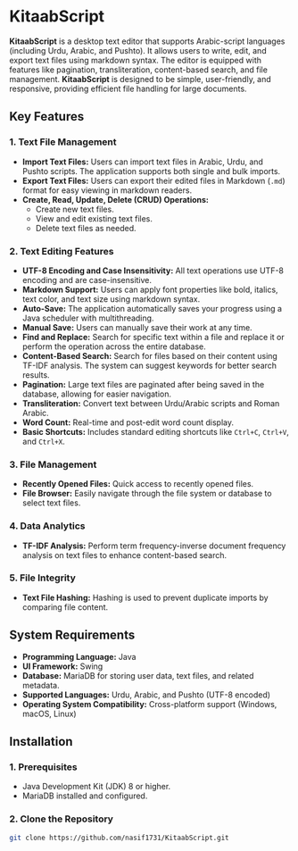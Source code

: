 # **KitaabScript**

**KitaabScript** is a desktop text editor that supports Arabic-script languages (including Urdu, Arabic, and Pushto). It allows users to write, edit, and export text files using markdown syntax. The editor is equipped with features like pagination, transliteration, content-based search, and file management. **KitaabScript** is designed to be simple, user-friendly, and responsive, providing efficient file handling for large documents.

## **Key Features**

### 1. **Text File Management**
- **Import Text Files:** Users can import text files in Arabic, Urdu, and Pushto scripts. The application supports both single and bulk imports.
- **Export Text Files:** Users can export their edited files in Markdown (`.md`) format for easy viewing in markdown readers.
- **Create, Read, Update, Delete (CRUD) Operations:**
  - Create new text files.
  - View and edit existing text files.
  - Delete text files as needed.

### 2. **Text Editing Features**
- **UTF-8 Encoding and Case Insensitivity:** All text operations use UTF-8 encoding and are case-insensitive.
- **Markdown Support:** Users can apply font properties like bold, italics, text color, and text size using markdown syntax.
- **Auto-Save:** The application automatically saves your progress using a Java scheduler with multithreading.
- **Manual Save:** Users can manually save their work at any time.
- **Find and Replace:** Search for specific text within a file and replace it or perform the operation across the entire database.
- **Content-Based Search:** Search for files based on their content using TF-IDF analysis. The system can suggest keywords for better search results.
- **Pagination:** Large text files are paginated after being saved in the database, allowing for easier navigation.
- **Transliteration:** Convert text between Urdu/Arabic scripts and Roman Arabic.
- **Word Count:** Real-time and post-edit word count display.
- **Basic Shortcuts:** Includes standard editing shortcuts like `Ctrl+C`, `Ctrl+V`, and `Ctrl+X`.

### 3. **File Management**
- **Recently Opened Files:** Quick access to recently opened files.
- **File Browser:** Easily navigate through the file system or database to select text files.

### 4. **Data Analytics**
- **TF-IDF Analysis:** Perform term frequency-inverse document frequency analysis on text files to enhance content-based search.

### 5. **File Integrity**
- **Text File Hashing:** Hashing is used to prevent duplicate imports by comparing file content.

## **System Requirements**
- **Programming Language:** Java
- **UI Framework:** Swing
- **Database:** MariaDB for storing user data, text files, and related metadata.
- **Supported Languages:** Urdu, Arabic, and Pushto (UTF-8 encoded)
- **Operating System Compatibility:** Cross-platform support (Windows, macOS, Linux)

## **Installation**

### 1. **Prerequisites**
- Java Development Kit (JDK) 8 or higher.
- MariaDB installed and configured.

### 2. **Clone the Repository**
```bash
git clone https://github.com/nasif1731/KitaabScript.git
